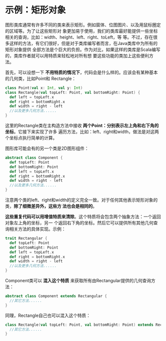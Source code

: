 示例：矩形对象
===================================================================================
图形类库通常有许多不同的类来表示矩形。例如窗体、位图图片、以及用鼠标圈定的区域等。为了让这些矩形对
象更加易于使用，我们的类库最好能提供一些坐标相关的查询，比如：width、height、left、right、toLeft，等
等。不过，存在很多这样的方法，有它们很好，但是对于类库编写者而言，在Java类库中为所有的矩形对象提供
全部方法是个巨大的负担。作为对比，如果这样的类库是Scala编写的，类库作者就可以用特质来轻松地对所有想
要这些功能的类加上这些便利方法。

首先，可以设想一下 **不用特质的情况下**，代码会是什么样的。应该会有某种基本的几何类，比如Point和
Rectangle：
```scala
class Point(val x: Int, val y: Int)
class Rectangle(val topLeft: Point, val bottomRight: Point) {
  def left = topLeft.x
  def right = bottomRight.x
  def width = right - left
  //以及更多几何方法......
}
```
这里的Rectangle类在主构造方法中接收 **两个Point：分别表示左上角和右下角的坐标**。它接下来实现了许多
遍历方法，比如：left、right和width，做法是对这两个坐标点执行简单的计算。

图形库可能会有的另一个类是2D图形组件：
```scala
abstract class Component {
  def topLeft: Point
  def bottomRight: Point
  def left = topLeft.x
  def right = bottomRight.x
  def width = right - left
  //以及更多几何方法...... 
}
```
注意两个类的left、right和width的定义完全一致。对于任何其他表示矩形对象的类，**除了细微差异外，这些方
法也会是相同的**。

**这些重复代码可以用增值特质来清除**。这个特质将会包含两个抽象方法：一个返回对象左上角的坐标，另一
个返回右下角的坐标。然后它可以提供所有其他几何查询相关方法的具体实现。示例：
```scala
trait Rectangular {
  def topLeft: Point
  def bottomRight: Point
  def left = topLeft.x
  def right = bottomRight.x
  def width = right - left
  //以及更多几何方法......
}
```
Component类可以 **混入这个特质** 来获取所有由Rectangular提供的几何查询方法：
```scala
abstract class Component extends Rectangular {
  //其它方法......
}
```
同理，Rectangle自己也可以混入这个特质：
```scala
class Rectangle(val topLeft: Point, val bottomRight: Point) extends Rectangular {
  //其它方法......
}
```







